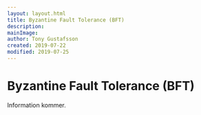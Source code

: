 ```yaml
---
layout: layout.html
title: Byzantine Fault Tolerance (BFT)
description:
mainImage:
author: Tony Gustafsson
created: 2019-07-22
modified: 2019-07-25
---
```


# Byzantine Fault Tolerance (BFT)

Information kommer.
